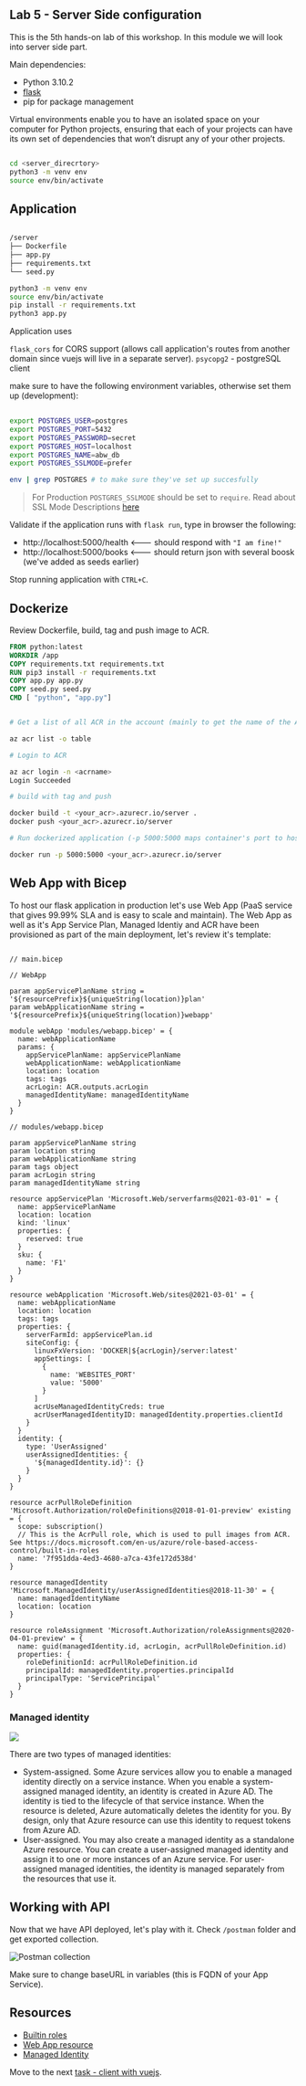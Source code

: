 ## Lab 5 - Server Side configuration

This is the 5th hands-on lab of this workshop. In this module we will look into server side part.

Main dependencies:

* Python 3.10.2
* [flask](https://flask.palletsprojects.com/en/2.1.x/)
* pip for package management

Virtual environments enable you to have an isolated space on your computer for Python projects, ensuring that each of your projects can have its own set of dependencies that won’t disrupt any of your other projects.

```bash

cd <server_direcrtory>
python3 -m venv env
source env/bin/activate

```

## Application 

```bash

/server
├── Dockerfile
├── app.py
├── requirements.txt
└── seed.py

python3 -m venv env
source env/bin/activate
pip install -r requirements.txt
python3 app.py

```

Application uses 

`flask_cors` for CORS support (allows call application's routes from another domain since vuejs will live in a separate server).
`psycopg2` - postgreSQL client

make sure to have the following environment variables, otherwise set them up (development):

```bash
 
export POSTGRES_USER=postgres
export POSTGRES_PORT=5432
export POSTGRES_PASSWORD=secret
export POSTGRES_HOST=localhost
export POSTGRES_NAME=abw_db
export POSTGRES_SSLMODE=prefer

env | grep POSTGRES # to make sure they've set up succesfully

 ```

> For Production `POSTGRES_SSLMODE` should be set to `require`. Read about SSL Mode Descriptions [here](https://www.postgresql.org/docs/9.1/libpq-ssl.html)


Validate if the application runs with `flask run`, type in browser the following: 

* http://localhost:5000/health <--- should respond with `"I am fine!"`
* http://localhost:5000/books <--- should return json with several boosk (we've added as seeds earlier)

Stop running application with `CTRL+C`.

## Dockerize

Review Dockerfile, build, tag and push image to ACR.

```Dockerfile
FROM python:latest
WORKDIR /app
COPY requirements.txt requirements.txt
RUN pip3 install -r requirements.txt
COPY app.py app.py
COPY seed.py seed.py
CMD [ "python", "app.py"]
```

```bash

# Get a list of all ACR in the account (mainly to get the name of the ACR)

az acr list -o table

# Login to ACR

az acr login -n <acrname>
Login Succeeded

# build with tag and push

docker build -t <your_acr>.azurecr.io/server .
docker push <your_acr>.azurecr.io/server

# Run dockerized application (-p 5000:5000 maps container's port to host's port so I can access)

docker run -p 5000:5000 <your_acr>.azurecr.io/server

```

## Web App with Bicep

To host our flask application in production let's use Web App (PaaS service that gives 99.99% SLA and is easy to scale and maintain). The Web App as well as it's App Service Plan, Managed Identiy and ACR have been provisioned as part of the main deployment, let's review it's template:

```bicep 

// main.bicep

// WebApp

param appServicePlanName string = '${resourcePrefix}${uniqueString(location)}plan'
param webApplicationName string = '${resourcePrefix}${uniqueString(location)}webapp'

module webApp 'modules/webapp.bicep' = {
  name: webApplicationName
  params: {
    appServicePlanName: appServicePlanName
    webApplicationName: webApplicationName
    location: location
    tags: tags
    acrLogin: ACR.outputs.acrLogin
    managedIdentityName: managedIdentityName
  }
}

// modules/webapp.bicep

param appServicePlanName string
param location string
param webApplicationName string
param tags object
param acrLogin string
param managedIdentityName string

resource appServicePlan 'Microsoft.Web/serverfarms@2021-03-01' = {
  name: appServicePlanName
  location: location
  kind: 'linux'
  properties: {
    reserved: true
  }
  sku: {
    name: 'F1'
  }
}

resource webApplication 'Microsoft.Web/sites@2021-03-01' = {
  name: webApplicationName
  location: location
  tags: tags
  properties: {
    serverFarmId: appServicePlan.id
    siteConfig: {
      linuxFxVersion: 'DOCKER|${acrLogin}/server:latest'
      appSettings: [
        {
          name: 'WEBSITES_PORT'
          value: '5000'
        }
      ]
      acrUseManagedIdentityCreds: true
      acrUserManagedIdentityID: managedIdentity.properties.clientId
    }
  }
  identity: {
    type: 'UserAssigned'
    userAssignedIdentities: {
      '${managedIdentity.id}': {}
    }
  }
}

resource acrPullRoleDefinition 'Microsoft.Authorization/roleDefinitions@2018-01-01-preview' existing = {
  scope: subscription()
  // This is the AcrPull role, which is used to pull images from ACR. See https://docs.microsoft.com/en-us/azure/role-based-access-control/built-in-roles
  name: '7f951dda-4ed3-4680-a7ca-43fe172d538d'
}

resource managedIdentity 'Microsoft.ManagedIdentity/userAssignedIdentities@2018-11-30' = {
  name: managedIdentityName
  location: location
}

resource roleAssignment 'Microsoft.Authorization/roleAssignments@2020-04-01-preview' = {
  name: guid(managedIdentity.id, acrLogin, acrPullRoleDefinition.id)
  properties: {
    roleDefinitionId: acrPullRoleDefinition.id
    principalId: managedIdentity.properties.principalId
    principalType: 'ServicePrincipal'
  }
}

```

### Managed identity

![](../.attachments/when-use-managed-identities.png)

There are two types of managed identities:

* System-assigned. Some Azure services allow you to enable a managed identity directly on a service instance. When you enable a system-assigned managed identity, an identity is created in Azure AD. The identity is tied to the lifecycle of that service instance. When the resource is deleted, Azure automatically deletes the identity for you. By design, only that Azure resource can use this identity to request tokens from Azure AD.
* User-assigned. You may also create a managed identity as a standalone Azure resource. You can create a user-assigned managed identity and assign it to one or more instances of an Azure service. For user-assigned managed identities, the identity is managed separately from the resources that use it.

## Working with API

Now that we have API deployed, let's play with it. Check `/postman` folder and get exported collection.

![Postman collection](/.attachments/postman.png)

Make sure to change baseURL in variables (this is FQDN of your App Service). 

## Resources

* [Builtin roles](https://docs.microsoft.com/en-us/azure/role-based-access-control/built-in-roles)
* [Web App resource](https://docs.microsoft.com/en-us/azure/templates/microsoft.web/sites?tabs=bicep)
* [Managed Identity](https://docs.microsoft.com/en-us/azure/templates/microsoft.managedidentity/userassignedidentities?tabs=bicep)

Move to the next [task - client with vuejs](5-Client-with-vuejs.md).